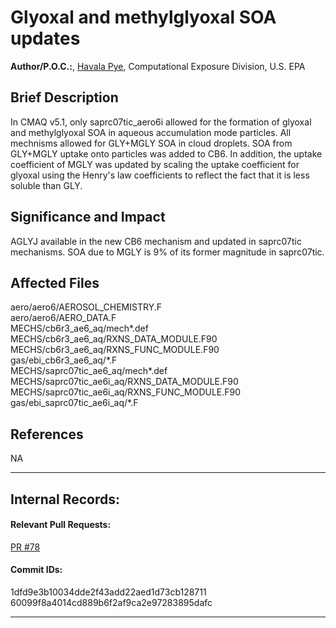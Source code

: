 # Glyoxal and methylglyoxal SOA updates

**Author/P.O.C.:**, [Havala Pye](mailto:pye.havala@epa.gov), Computational Exposure Division, U.S. EPA

## Brief Description

In CMAQ v5.1, only saprc07tic_aero6i allowed for the formation of glyoxal and methylglyoxal SOA in aqueous accumulation mode particles. 
All mechnisms allowed for GLY+MGLY SOA in cloud droplets. SOA from GLY+MGLY uptake onto particles was added to CB6. In addition, the uptake 
coefficient of MGLY was updated by scaling the uptake coefficient for glyoxal using the Henry's law coefficients to reflect the fact that it is less soluble than GLY.

## Significance and Impact

AGLYJ available in the new CB6 mechanism and updated in saprc07tic mechanisms. SOA due to MGLY is 9% of its former magnitude in saprc07tic.

## Affected Files

aero/aero6/AEROSOL_CHEMISTRY.F  
aero/aero6/AERO_DATA.F  
MECHS/cb6r3_ae6_aq/mech\*.def  
MECHS/cb6r3_ae6_aq/RXNS_DATA_MODULE.F90  
MECHS/cb6r3_ae6_aq/RXNS_FUNC_MODULE.F90  
gas/ebi_cb6r3_ae6_aq/\*.F  
MECHS/saprc07tic_ae6_aq/mech\*.def  
MECHS/saprc07tic_ae6i_aq/RXNS_DATA_MODULE.F90  
MECHS/saprc07tic_ae6i_aq/RXNS_FUNC_MODULE.F90  
gas/ebi_saprc07tic_ae6i_aq/\*.F  


## References

NA

-----
## Internal Records:
#### Relevant Pull Requests:
[PR #78](https://github.com/usepa/cmaq_dev/pulls/78)  


#### Commit IDs:
1dfd9e3b10034dde2f43add22aed1d73cb128711  
60099f8a4014cd889b6f2af9ca2e97283895dafc  


-----
